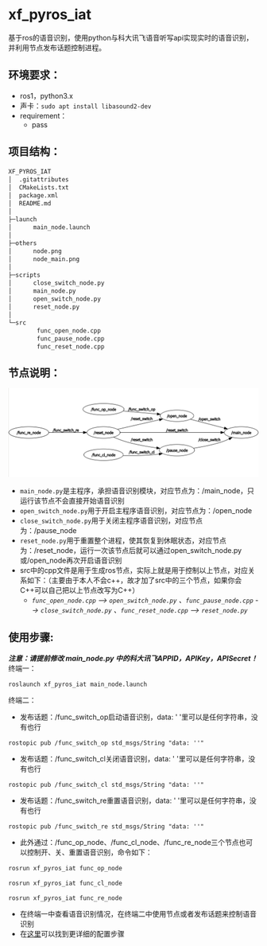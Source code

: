 # xf_pyros_iat
基于ros的语音识别，使用python与科大讯飞语音听写api实现实时的语音识别，并利用节点发布话题控制进程。  
## 环境要求：  
* ros1，python3.x  
* 声卡：```sudo apt install libasound2-dev```
* requirement：  
    * pass
## 项目结构：
```
XF_PYROS_IAT
│  .gitattributes
│  CMakeLists.txt
│  package.xml
│  README.md
│
├─launch
│      main_node.launch
│
├─others
│      node.png
│      node_main.png
│
├─scripts
│      close_switch_node.py
│      main_node.py
│      open_switch_node.py
│      reset_node.py
│
└─src
        func_open_node.cpp
        func_pause_node.cpp
        func_reset_node.cpp
```
## 节点说明：  
![节点图](others/node.png "节点图")
* `main_node.py`是主程序，承担语音识别模块，对应节点为：/main_node，只运行该节点不会直接开始语音识别  
* `open_switch_node.py`用于开启主程序语音识别，对应节点为：/open_node  
* `close_switch_node.py`用于关闭主程序语音识别，对应节点为：/pause_node  
* `reset_node.py`用于重置整个进程，使其恢复到休眠状态，对应节点为：/reset_node，运行一次该节点后就可以通过open_switch_node.py或/open_node再次开启语音识别
* src中的cpp文件是用于生成ros节点，实际上就是用于控制以上节点，对应关系如下：（主要由于本人不会c++，故才加了src中的三个节点，如果你会C++可以自己把以上节点改写为C++）
  * _`func_open_node.cpp` --> `open_switch_node.py` 、`func_pause_node.cpp` --> `close_switch_node.py` 、`func_reset_node.cpp` --> `reset_node.py`_
## 使用步骤:  
***注意：请提前修改 main_node.py 中的科大讯飞APPID，APIKey，APISecret！***  
终端一：   
```
roslaunch xf_pyros_iat main_node.launch
```
终端二：  
* 发布话题：/func_switch_op启动语音识别，data: ' '里可以是任何字符串，没有也行  
```
rostopic pub /func_switch_op std_msgs/String "data: ''" 
```
* 发布话题：/func_switch_cl关闭语音识别，data: ' '里可以是任何字符串，没有也行  
```
rostopic pub /func_switch_cl std_msgs/String "data: ''" 
```
* 发布话题：/func_switch_re重置语音识别，data: ' '里可以是任何字符串，没有也行  
```
rostopic pub /func_switch_re std_msgs/String "data: ''" 
```
* 此外通过：/func_op_node、/func_cl_node、/func_re_node三个节点也可以控制开、关、重置语音识别，命令如下：  
```
rosrun xf_pyros_iat func_op_node
```
```
rosrun xf_pyros_iat func_cl_node
```
```
rosrun xf_pyros_iat func_re_node
```
* 在终端一中查看语音识别情况，在终端二中使用节点或者发布话题来控制语音识别  
* 在[这里](https://github.com/Picaun/pyros_voice_identify "Picaun/pyros_voice_identify")可以找到更详细的配置步骤
